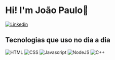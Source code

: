 # Hi! I'm João Paulo👋

[![Linkedin](https://img.shields.io/badge/LinkedIn-0077B5?style=for-the-badge&logo=linkedin&logoColor=white)](https://br.linkedin.com/in/jo%C3%A3o-paulo-fernandes-212267228?trk=people-guest_people_search-card&original_referer=https%3A%2F%2Fbr.linkedin.com%2Fpub%2Fdir%2FJoao%2BPaulo%2FFernandes%2Fbr-0-Brasil)

## Tecnologias que uso no dia a dia

![HTML](https://img.shields.io/badge/HTML5-E34F26?style=for-the-badge&logo=html5&logoColor=white
) ![CSS](https://img.shields.io/badge/CSS3-1572B6?style=for-the-badge&logo=css3&logoColor=white
) ![Javascript](https://img.shields.io/badge/JavaScript-F7DF1E?style=for-the-badge&logo=javascript&logoColor=black
) ![NodeJS](https://img.shields.io/badge/Node.js-43853D?style=for-the-badge&logo=node.js&logoColor=white
) ![C++](	https://img.shields.io/badge/C%2B%2B-00599C?style=for-the-badge&logo=c%2B%2B&logoColor=white)

